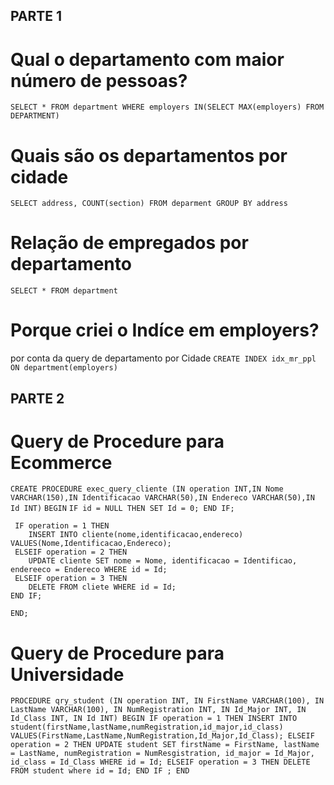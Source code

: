 ## PARTE 1
#  Qual o departamento com maior número de pessoas?
  `SELECT * FROM department WHERE employers IN(SELECT MAX(employers) FROM DEPARTMENT)`
# Quais são os departamentos por cidade
  `SELECT address, COUNT(section) FROM deparment GROUP BY address`
# Relação de empregados por departamento
  `SELECT * FROM department`

# Porque criei o Indíce em employers?
por conta da query de departamento por Cidade
`CREATE INDEX idx_mr_ppl ON department(employers)`

## PARTE 2

# Query de Procedure para Ecommerce

`CREATE PROCEDURE exec_query_cliente (IN operation INT,IN Nome VARCHAR(150),IN Identificacao VARCHAR(50),IN Endereco VARCHAR(50),IN Id INT)`
`BEGIN`
	 `IF id = NULL THEN SET Id = 0; END IF;`
     
	 IF operation = 1 THEN
		INSERT INTO cliente(nome,identificacao,endereco) VALUES(Nome,Identificacao,Endereco);
     ELSEIF operation = 2 THEN 
		UPDATE cliente SET nome = Nome, identificacao = Identificao, endereeco = Endereco WHERE id = Id;
	 ELSEIF operation = 3 THEN 
		DELETE FROM cliete WHERE id = Id;
    END IF;
`END;`

# Query de Procedure para Universidade 

`PROCEDURE qry_student (IN operation INT, IN FirstName VARCHAR(100), IN LastName VARCHAR(100), IN NumRegistration INT, IN Id_Major INT, IN Id_Class INT, IN Id INT)
BEGIN
	IF operation = 1 THEN
		INSERT INTO student(firstName,lastName,numRegistration,id_major,id_class) VALUES(FirstName,LastName,NumRegistration,Id_Major,Id_Class);
	ELSEIF operation = 2 THEN
		UPDATE student SET firstName = FirstName, lastName = LastName, numRegistration = NumResgistration, id_major = Id_Major, id_class = Id_Class WHERE id = Id;
	ELSEIF operation = 3 THEN
		DELETE FROM student where id = Id;
	END IF ;
END`
